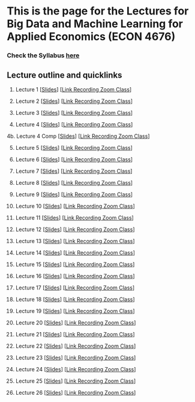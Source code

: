 # This is the page for the Lectures for Big Data and Machine Learning for Applied Economics (ECON 4676)
### Check the Syllabus [here](https://github.com/ECON-4676-UNIANDES/Syllabus)


## Lecture outline and quicklinks

1. Lecture 1 \[[Slides](https://github.com/ECON-4676-UNIANDES/lectures/blob/master/Lecture1/Lecture1.pdf)\] \[[Link  Recording Zoom Class](https://www.dropbox.com/sh/zkpkfgjs0k34b44/AAB6wo5YB-IFiEMGx6QmpH5Ra?dl=0)\]

2. Lecture 2 \[[Slides](https://github.com/ECON-4676-UNIANDES/lectures/blob/master/Lecture2/Lecture2.pdf)\] \[[Link Recording Zoom Class](https://www.dropbox.com/sh/fgdqfjclv1jvv7f/AADX6btHjs9LEPlblnUtbFVIa?dl=0)\]

3. Lecture 3 \[[Slides](https://github.com/ECON-4676-UNIANDES/lectures/blob/master/Lecture3/Lecture3.pdf)\] \[[Link Recording Zoom Class](https://www.dropbox.com/sh/kddkp0h2sbrffb4/AAD55cSWTxVHnbp2m0B__sTda?dl=0)\]

4. Lecture 4 \[[Slides](https://github.com/ECON-4676-UNIANDES/lectures/blob/master/Lecture4/Lecture4.pdf)\] [[Link Recording Zoom Class](https://www.dropbox.com/sh/o3vyam1fehgz13b/AADqlMH66tyqRIBPLNaKzMoNa?dl=0)\]

4b. Lecture 4 Comp \[[Slides](https://github.com/ECON-4676-UNIANDES/lectures/blob/master/Lecture4/Lecture4_comp.pdf)\] [[Link Recording Zoom Class](https://www.dropbox.com/sh/65ymtwbdzuas9p0/AAD6Gh5NAxb6ev9HKvyNLvxXa?dl=0)\]

5. Lecture 5 \[[Slides](https://github.com/ECON-4676-UNIANDES/Lectures/blob/master/Lecture5/Lecture5.pdf)\] [[Link Recording Zoom Class](https://www.dropbox.com/sh/xu35pcxbk34ck5u/AAA8VHTkWXcBVjecwIbGcuXla?dl=0)\]

6. Lecture 6 \[[Slides](https://github.com/ECON-4676-UNIANDES/Lectures/blob/master/Lecture6/Lecture6.pdf)\] [[Link Recording Zoom Class](https://www.dropbox.com/sh/mzj58jimv3x1ruv/AAACyK0W908O0NmTeLP5T689a?dl=0)\]

7. Lecture 7 \[[Slides](https://github.com/ECON-4676-UNIANDES/Lectures/blob/master/Lecture7/Lecture7.pdf)\] [[Link Recording Zoom Class](https://www.dropbox.com/sh/6dizxan5giff8r4/AADrb9B7SyTnj2ibt_MWVAiZa?dl=0)\]

8. Lecture 8 \[[Slides](https://github.com/ECON-4676-UNIANDES/Lectures/blob/master/Lecture8/Lecture8.pdf)\] [[Link Recording Zoom Class](https://www.dropbox.com/sh/zpyxoferfd14fwo/AACnQATMnbGxgbNbeYIbUFSaa?dl=0)\]

9. Lecture 9 \[[Slides](https://github.com/ECON-4676-UNIANDES/Lectures/blob/master/Lecture9/Lecture9.pdf)\] [[Link Recording Zoom Class](https://www.dropbox.com/sh/4bkvhbsnkjy9510/AAByBKY8_XUuxcfhNF0yblWYa?dl=0)\]

10. Lecture 10 \[[Slides](https://github.com/ECON-4676-UNIANDES/Lectures/blob/master/Lecture10/Lecture10.pdf)\] [[Link Recording Zoom Class](https://www.dropbox.com/sh/8xoz7681v9ea28g/AABN-_YEMFa8id31rT6F3_DXa?dl=0)\]

11. Lecture 11 \[[Slides](https://github.com/ECON-4676-UNIANDES/Lectures/blob/master/Lecture11/Lecture11.pdf)\] [[Link Recording Zoom Class](https://www.dropbox.com/sh/cn40jcus1geagr7/AABR5XRDsu1mJy3pDhVAqJlQa?dl=0)\]

12. Lecture 12 \[[Slides](https://github.com/ECON-4676-UNIANDES/Lectures/blob/master/Lecture12/Lecture12.pdf)\] [[Link Recording Zoom Class](https://www.dropbox.com/sh/p0x1ugxestf0yjz/AADIeb4gZblXbZ-fbN7Xi5C3a?dl=0)\]

13. Lecture 13 \[[Slides](https://github.com/ECON-4676-UNIANDES/Lectures/blob/master/Lecture13/Lecture13.pdf)\] [[Link Recording Zoom Class](https://www.dropbox.com/sh/lbbj140rnn2ehko/AABoDrFAj0fuGHFjIbe6fnRwa?dl=0)\]

14. Lecture 14 \[[Slides](https://github.com/ECON-4676-UNIANDES/Lectures/blob/master/Lecture14/Lecture14.pdf)\] [[Link Recording Zoom Class](https://www.dropbox.com/sh/rmzuslwf1eppndz/AAB666Vmom-wDEsOy9kZcDMoa?dl=0)\]

15. Lecture 15 \[[Slides](https://github.com/ECON-4676-UNIANDES/Lectures/blob/master/Lecture15/Lecture15.pdf)\] [[Link Recording Zoom Class](https://www.dropbox.com/sh/649hl55wjo2o3wr/AADSgBVC6GQciceseP3c5QYHa?dl=0)\]

16. Lecture 16 \[[Slides](https://github.com/ECON-4676-UNIANDES/Lectures/blob/master/Lecture16/Lecture16.pdf)\] [[Link Recording Zoom Class](https://www.dropbox.com/sh/w7ph2i9fhny4hj0/AADu2QmKzQd0SoEDr8N2ZlJma?dl=0)\]

17. Lecture 17 \[[Slides](https://github.com/ECON-4676-UNIANDES/Lectures/blob/master/Lecture17/Lecture17.pdf)\] [[Link Recording Zoom Class](https://www.dropbox.com/sh/ivt6y4xllgdqaoo/AAB8C1thVZxDMr48gDBcWI3wa?dl=0)\]

18. Lecture 18 \[[Slides](https://github.com/ECON-4676-UNIANDES/Lectures/blob/master/Lecture18/Lecture18.pdf)\] [[Link Recording Zoom Class](https://www.dropbox.com/sh/lgz07p1qpytq5rw/AACfRf1oskmJGtYjapskxJVCa?dl=0)\]

19. Lecture 19 \[[Slides](https://github.com/ECON-4676-UNIANDES/Lectures/blob/master/Lecture19/Lecture19.pdf)\] [[Link Recording Zoom Class](https://www.dropbox.com/sh/btvttxvcwwygrnc/AAB94CS8UHwOiyBFohOHVPjEa?dl=0)\]

20. Lecture 20 \[[Slides](https://github.com/ECON-4676-UNIANDES/Lectures/blob/master/Lecture20/Lecture20.pdf)\] [[Link Recording Zoom Class](https://www.dropbox.com/sh/iieapsgregmxmmc/AABgUeNUTHx-iGz3wW3Ox-9Fa?dl=0)\]

21. Lecture 21 \[[Slides](https://github.com/ECON-4676-UNIANDES/Lectures/blob/master/Lecture21/Lecture21.pdf)\] [[Link Recording Zoom Class](https://www.dropbox.com/sh/6rhiqu296sgtfie/AACVHJ7omt-MraI3T8qLDS2Ba?dl=0)\]

22. Lecture 22 \[[Slides](https://github.com/ECON-4676-UNIANDES/Lectures/blob/master/Lecture22/Lecture22.pdf)\] [[Link Recording Zoom Class](https://www.dropbox.com/sh/c45hss7gbuhw48e/AABrpxIwxt0g3OxeQWMOun50a?dl=0)\]

23. Lecture 23 \[[Slides](https://github.com/ECON-4676-UNIANDES/Lectures/blob/master/Lecture23/Lecture23.pdf)\] [[Link Recording Zoom Class](https://www.dropbox.com/sh/gjy4unssdq9w6tx/AAAVi_r0liPePsYHojS_P3Nia?dl=0)\]

24. Lecture 24 \[[Slides](https://github.com/ECON-4676-UNIANDES/Lectures/blob/master/Lecture24/Lecture24.pdf)\] [[Link Recording Zoom Class](https://www.dropbox.com/sh/atx3hobuqvywt7n/AADjZwc17grX5xMVoBVLVuAma?dl=0)\]

25. Lecture 25 \[[Slides](https://github.com/ECON-4676-UNIANDES/Lectures/blob/master/Lecture25/Lecture25.pdf)\] [[Link Recording Zoom Class](https://www.dropbox.com/sh/sg0namzz4hhpk36/AAAEyzFqPfEa62toYRLvZNE3a?dl=0)\]

26. Lecture 26 \[[Slides](https://github.com/ECON-4676-UNIANDES/Lectures/blob/master/Lecture26/Lecture26.pdf)\] [[Link Recording Zoom Class](https://www.dropbox.com/sh/t1oqqug2g73edc0/AADmZISOyPE2SCaXMSNgwoLXa?dl=0)\]